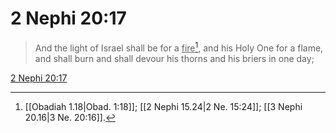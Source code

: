 # 2 Nephi 20:17

> And the light of Israel shall be for a <u>fire</u>[^a], and his Holy One for a flame, and shall burn and shall devour his thorns and his briers in one day;

[2 Nephi 20:17](https://www.churchofjesuschrist.org/study/scriptures/bofm/2-ne/20?lang=eng&id=p17#p17)


[^a]: [[Obadiah 1.18|Obad. 1:18]]; [[2 Nephi 15.24|2 Ne. 15:24]]; [[3 Nephi 20.16|3 Ne. 20:16]].  
